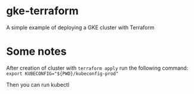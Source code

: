 # gke-terraform
A simple example of deploying a GKE cluster with Terraform

# Some notes

After creation of cluster with `terraform apply` run the following command:
`export KUBECONFIG="${PWD}/kubeconfig-prod"`

Then you can run kubectl
